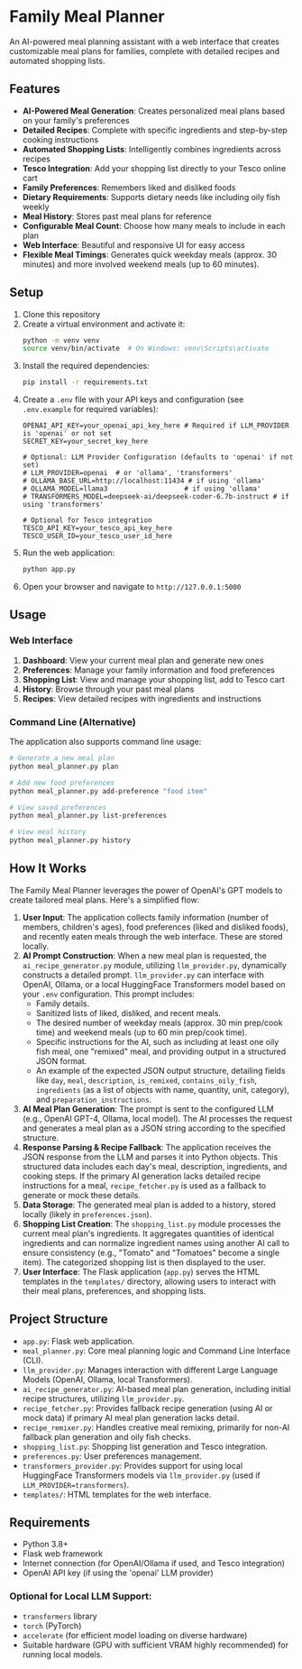 # Family Meal Planner

An AI-powered meal planning assistant with a web interface that creates customizable meal plans for families, complete with detailed recipes and automated shopping lists.

## Features

- **AI-Powered Meal Generation**: Creates personalized meal plans based on your family's preferences
- **Detailed Recipes**: Complete with specific ingredients and step-by-step cooking instructions
- **Automated Shopping Lists**: Intelligently combines ingredients across recipes
- **Tesco Integration**: Add your shopping list directly to your Tesco online cart
- **Family Preferences**: Remembers liked and disliked foods
- **Dietary Requirements**: Supports dietary needs like including oily fish weekly
- **Meal History**: Stores past meal plans for reference
- **Configurable Meal Count**: Choose how many meals to include in each plan
- **Web Interface**: Beautiful and responsive UI for easy access
- **Flexible Meal Timings**: Generates quick weekday meals (approx. 30 minutes) and more involved weekend meals (up to 60 minutes).

## Setup

1. Clone this repository
2. Create a virtual environment and activate it:
   ```bash
   python -m venv venv
   source venv/bin/activate  # On Windows: venv\Scripts\activate
   ```
3. Install the required dependencies:
   ```bash
   pip install -r requirements.txt
   ```
4. Create a `.env` file with your API keys and configuration (see `.env.example` for required variables):
   ```
   OPENAI_API_KEY=your_openai_api_key_here # Required if LLM_PROVIDER is 'openai' or not set
   SECRET_KEY=your_secret_key_here

   # Optional: LLM Provider Configuration (defaults to 'openai' if not set)
   # LLM_PROVIDER=openai  # or 'ollama', 'transformers'
   # OLLAMA_BASE_URL=http://localhost:11434 # if using 'ollama'
   # OLLAMA_MODEL=llama3                   # if using 'ollama'
   # TRANSFORMERS_MODEL=deepseek-ai/deepseek-coder-6.7b-instruct # if using 'transformers'

   # Optional for Tesco integration
   TESCO_API_KEY=your_tesco_api_key_here
   TESCO_USER_ID=your_tesco_user_id_here
   ```
5. Run the web application:
   ```bash
   python app.py
   ```
6. Open your browser and navigate to `http://127.0.0.1:5000`

## Usage

### Web Interface

1. **Dashboard**: View your current meal plan and generate new ones
2. **Preferences**: Manage your family information and food preferences
3. **Shopping List**: View and manage your shopping list, add to Tesco cart
4. **History**: Browse through your past meal plans
5. **Recipes**: View detailed recipes with ingredients and instructions

### Command Line (Alternative)

The application also supports command line usage:

```bash
# Generate a new meal plan
python meal_planner.py plan

# Add new food preferences
python meal_planner.py add-preference "food item"

# View saved preferences
python meal_planner.py list-preferences

# View meal history
python meal_planner.py history
```

## How It Works

The Family Meal Planner leverages the power of OpenAI's GPT models to create tailored meal plans. Here's a simplified flow:

1.  **User Input**: The application collects family information (number of members, children's ages), food preferences (liked and disliked foods), and recently eaten meals through the web interface. These are stored locally.
2.  **AI Prompt Construction**: When a new meal plan is requested, the `ai_recipe_generator.py` module, utilizing `llm_provider.py`, dynamically constructs a detailed prompt. `llm_provider.py` can interface with OpenAI, Ollama, or a local HuggingFace Transformers model based on your `.env` configuration. This prompt includes:
    *   Family details.
    *   Sanitized lists of liked, disliked, and recent meals.
    *   The desired number of weekday meals (approx. 30 min prep/cook time) and weekend meals (up to 60 min prep/cook time).
    *   Specific instructions for the AI, such as including at least one oily fish meal, one "remixed" meal, and providing output in a structured JSON format.
    *   An example of the expected JSON output structure, detailing fields like `day`, `meal`, `description`, `is_remixed`, `contains_oily_fish`, `ingredients` (as a list of objects with name, quantity, unit, category), and `preparation_instructions`.
3.  **AI Meal Plan Generation**: The prompt is sent to the configured LLM (e.g., OpenAI GPT-4, Ollama, local model). The AI processes the request and generates a meal plan as a JSON string according to the specified structure.
4.  **Response Parsing & Recipe Fallback**: The application receives the JSON response from the LLM and parses it into Python objects. This structured data includes each day's meal, description, ingredients, and cooking steps. If the primary AI generation lacks detailed recipe instructions for a meal, `recipe_fetcher.py` is used as a fallback to generate or mock these details.
5.  **Data Storage**: The generated meal plan is added to a history, stored locally (likely in `preferences.json`).
6.  **Shopping List Creation**: The `shopping_list.py` module processes the current meal plan's ingredients. It aggregates quantities of identical ingredients and can normalize ingredient names using another AI call to ensure consistency (e.g., "Tomato" and "Tomatoes" become a single item). The categorized shopping list is then displayed to the user.
7.  **User Interface**: The Flask application (`app.py`) serves the HTML templates in the `templates/` directory, allowing users to interact with their meal plans, preferences, and shopping lists.

## Project Structure

- `app.py`: Flask web application.
- `meal_planner.py`: Core meal planning logic and Command Line Interface (CLI).
- `llm_provider.py`: Manages interaction with different Large Language Models (OpenAI, Ollama, local Transformers).
- `ai_recipe_generator.py`: AI-based meal plan generation, including initial recipe structures, utilizing `llm_provider.py`.
- `recipe_fetcher.py`: Provides fallback recipe generation (using AI or mock data) if primary AI meal plan generation lacks detail.
- `recipe_remixer.py`: Handles creative meal remixing, primarily for non-AI fallback plan generation and oily fish checks.
- `shopping_list.py`: Shopping list generation and Tesco integration.
- `preferences.py`: User preferences management.
- `transformers_provider.py`: Provides support for using local HuggingFace Transformers models via `llm_provider.py` (used if `LLM_PROVIDER=transformers`).
- `templates/`: HTML templates for the web interface.

## Requirements

- Python 3.8+
- Flask web framework
- Internet connection (for OpenAI/Ollama if used, and Tesco integration)
- OpenAI API key (if using the 'openai' LLM provider)

### Optional for Local LLM Support:

- `transformers` library
- `torch` (PyTorch)
- `accelerate` (for efficient model loading on diverse hardware)
- Suitable hardware (GPU with sufficient VRAM highly recommended) for running local models.
